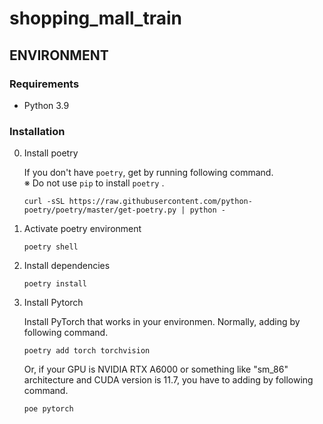 # shopping_mall_train

## ENVIRONMENT
### Requirements
- Python 3.9

### Installation
0. Install poetry

    If you don't have `poetry`, get by running following command. <br>
    ※ Do not use `pip` to install `poetry` .
    ```
    curl -sSL https://raw.githubusercontent.com/python-poetry/poetry/master/get-poetry.py | python -
    ```

1. Activate poetry environment
    ```
    poetry shell
    ```

2. Install dependencies
    ```
    poetry install
    ```

3. Install Pytorch

    Install PyTorch that works in your environmen. Normally, adding by following command.
    ```
    poetry add torch torchvision
    ```
    Or, if your GPU is NVIDIA RTX A6000 or something like "sm_86" architecture and CUDA version is 11.7, you have to adding by following command.
    ```
    poe pytorch
    ```